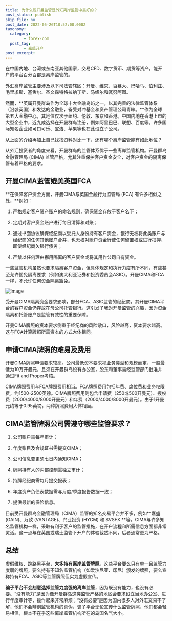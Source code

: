 ```yaml
---
title: 为什么说开曼监管是外汇离岸监管中最好的？
post_status: publish
skip_file: no
post_date: 2022-05-26T10:52:00.000Z
taxonomy:
  category:
        - forex-com
  post_tag:
        - 嘉盛开户
post_excerpt: 
---
```

在中国内地、台湾或东南亚其他国家，交易CFD、数字货币、期货等资产，能开户的平台百分百都是离岸监管的。

外汇离岸监管主要涉及以下司法管辖区：开曼、维京、百慕大、巴哈马、伯利兹、毛里求斯、塞舌尔、圣文森特格拉纳丁斯、马绍尔和瓦努阿图。

然而，**英属开曼群岛作为全球十大金融岛屿之一，以其完善的法律监管体系（沿袭英国）和发达的金融业，备受对冲基金和资产管理公司青睐。**作为全球第五大金融中心，其地位仅次于纽约、伦敦、东京和香港。中国内地在香港上市的大型企业中，近九成选择在开曼群岛注册，例如阿里巴巴、联想、百度等。许多国际知名企业如可口可乐、宝洁、苹果等也在此设立子公司。

从上面的介绍再加上自己找找资料对比一下，还有哪个离岸监管能有如此地位？

从外汇投资者的角度来看，开曼群岛的监管体系优于一些离岸监管机构。开曼群岛金融管理局 (CIMA) 监管严格，尤其注重保护客户资金安全，对客户资金的隔离保管有着严格的要求。

## 开曼CIMA监管媲美英国FCA

**在保障客户资金方面，开曼CIMA与英国金融行为监管局 (FCA) 有许多相似之处，**例如：

1. 严格规定客户资产账户的命名规则，确保资金存放于客户名下；

1. 定期对客户资金账户进行每日清算和对账；

1. 通过书面协议确保经纪商以受托人身份持有客户资金，银行无权将此类账户与经纪商的任何其他账户合并，也无权对账户资金行使任何留置权或进行扣押，即使经纪商欠银行债务；

1. 严禁以任何理由挪用隔离的客户资金或将其用作公司自有资金。

一些监管机构虽然也要求隔离客户资金，但具体规定和执行力度有所不同，有些甚至允许豁免隔离要求（例如澳大利亚证券和投资委员会ASIC）。开曼CIMA和FCA一样，不允许任何资金隔离豁免。

![Image](https://prod-files-secure.s3.us-west-2.amazonaws.com/39ed1227-6d7d-4570-be36-9ccd4a2c4241/bd849744-3fcb-4a37-8312-357962c8f065/image.png?X-Amz-Algorithm=AWS4-HMAC-SHA256&X-Amz-Content-Sha256=UNSIGNED-PAYLOAD&X-Amz-Credential=ASIAZI2LB466YGT6L4IN%2F20250630%2Fus-west-2%2Fs3%2Faws4_request&X-Amz-Date=20250630T101337Z&X-Amz-Expires=3600&X-Amz-Security-Token=IQoJb3JpZ2luX2VjEML%2F%2F%2F%2F%2F%2F%2F%2F%2F%2FwEaCXVzLXdlc3QtMiJIMEYCIQDx4KI35Luu2EYZMGqsJjwWU4psVkAj%2FXtcmSz48w5uhAIhANJWO42C9im5DL90xhrFjoCwu6pez3CMKe7mjWgiF%2B8TKogECLv%2F%2F%2F%2F%2F%2F%2F%2F%2F%2FwEQABoMNjM3NDIzMTgzODA1IgwD%2FnJqg30DGuefGU0q3ANzbx0NF%2BnWXhmhR%2Bqg2aHb%2BO5wZbbDjeTE5QUfxUPGC4NPKDbIqR5af%2BAwV421VpudX4WuobHwH7Tz9i9qIt7PkbZU8sF%2FOy1%2F%2BAGmX4fkYtTfViVPZCdlgnjIFPNwdGUtmAMJtjDr1jCNo2Qx6k3HKTME1pAZLe9McAnSl6702AE5HNRWv9P7Hp8cllE654IDjlxpnmeAHWnk%2BoRupT5LctavYCMn2A%2BL1QuQoItClx9oqLrSF54g8PaBhdTtjJu1JWvoxS%2FlvMZYOuY8bDxlujiiPa6nTWvWkhV4pujCZyji3AUcn%2FZwOre0bWkP8EruNyWgR7lG8LJeYTLZPki%2Bpc3xiXEYw%2Bm3DGGVL1p1iX8IkAtJzCN1Q10sP%2B%2BoxT%2FX7XK3YOVqko9qS8vjxDGlRwy5qt1Y%2BRv6nYkWW54GrJnuZY9isoeTUT2vAUZcw%2B9P%2BgIW5e5sYmegtOyyae0gWcMahR2vyzV%2FBpRebSjnjny09TePGp70LCk1f4sR7vt1SCAKUD8nf5f3NWQBBNgB2YWdQMTj7RrozHRp9KrmnJCZ5kZLsoYfO4BB6fmj07VRZq8jjyHoBfy%2F1G%2Fys4xSXKDmF54P%2BDAOf2G8myhSgnFPaBP4eVOeBQD25DD9sYnDBjqkAX35yg6Lfsj5VTPbB8ITQoW6qaflpxBTevDbZ6KKiQQ4VJqDCIySDzX7I8AU7kFTmdJF%2BW5Wk5wAoee79hF%2FlgcSGrERcge%2BTnRVOy9G6L9vw7NydgI2UkeJkVkx9evyHYXdDo4JhEcdRzF6imH2gfZ98XQnUXtPj9%2Bg2wTCc%2FLDGR1fvON6rzt3v%2BxUe9MYPuAoo1L8B%2FUORQ7KAApJofs2BvVU&X-Amz-Signature=c2e6da878a622eb936ab1e5bc8cb1902faeb02e91928a34a7295644ce88d7d98&X-Amz-SignedHeaders=host&x-amz-checksum-mode=ENABLED&x-id=GetObject)

受开曼CIMA隔离资金要求影响，部分FCA、ASIC监管的经纪商，其开曼CIMA平台的客户资金仍存放在母公司托管银行。这引发了我对开曼监管的兴趣，因为资金隔离和托管账户是监管有效性的重要保障。

开曼CIMA牌照的资本要求侧重于经纪商的风险敞口，风险越高，资本要求越高。这与FCA计算牌照所需资本的方式大体相同。

## **申请CIMA牌照的难易及费用**

开曼CIMA牌照申请要求较高。公司最低资本要求视业务类型和规模而定，一般最低为10万开曼元，且须在开曼群岛设有办公室，股东和董事需经监管部门批准并通过Fit and Proper考核。

CIMA牌照费用与FCA牌照费用相当。FCA牌照费用包括年费、席位费和业务权限费，约1500-2500英镑。CIMA牌照费用则包含申请费（250或500开曼元）、授权费（2000/4000/8000开曼元）和年费（2000/4000/8000开曼元）。由于1开曼元约等于0.95英镑，两种牌照费用大体相当。

## CIMA监管牌照公司需遵守哪些监管要求？

1. 公司账户需每年审计；

1. 年度账目及合规证书需提交CIMA；

1. 公司信息变更须七日内通知CIMA；

1. 牌照持有人的内部控制需独立审计；

1. 持牌经纪商需每月提交报表；

1. 年度资产负债表数据需与月度/季度报告数据一致；

1. 提供最新的保险信息。

目前受开曼群岛金融管理局（CIMA）监管的知名交易平台并不多，例如**嘉盛 (GAIN)、万致 (VANTAGE)、兴业投资 (HYCM) 和 SVSFX **等。CIMA与许多知名监管机构一样，采取有利于客户的监管措施，在开户流程和所需信息方面都非常灵活。这一点与在英国或瑞士监管下开户的体验截然不同，后者通常更为严格。

## 总结

虚假维权、跑路黑平台，**大多持有离岸监管牌照**。这些平台要么只有单一且监管力度弱的牌照，要么持有不知名监管机构（如爱沙尼亚、印尼）颁发的牌照，要么宣称持有FCA、ASIC等监管牌照但实为虚假宣传。

**骗子平台不会刻意选择监管力度强的离岸监管**，因为既没有能力，也没有必要。“没有能力”是因为像开曼群岛这类监管严格的地区会要求设立当地办公室、进行年度审计等，操作起来非常麻烦；“没有必要”是因为国内很多人对外汇交易不了解，他们不会辨别监管机构的真伪，骗子平台无论宣传什么监管牌照，他们都会轻易相信，根本不在乎这些离岸监管机构所在的岛国名气大小。